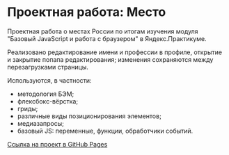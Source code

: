 # Проектная работа: Место

Проектная работа о местах России по итогам изучения модуля "Базовый JavaScript и работа с браузером" в Яндекс.Практикуме.

Реализовано редактирование имени и профессии в профиле, открытие и закрытие попапа редактирования; изменения сохраняются между перезагрузками страницы.

Используются, в частности:
* методология БЭМ;
* флексбокс-вёрстка;
* гриды;
* различные виды позиционирования элементов;
* медиазапросы;
* базовый JS: переменные, функции, обработчики событий.

[Ссылка на проект в GitHub Pages](https://e-zotova.github.io/mesto/)
